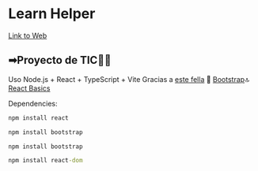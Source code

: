 # Learn Helper

[Link to Web](https://fabiomode2.github.io/fabio_LearnHelper/)

## ➡Proyecto de TIC👨‍🏫 

Uso Node.js + React + TypeScript + Vite
Gracias a [este fella](https://github.com/ErickKS/vite-deploy) 🙏
[Bootstrap](https://getbootstrap.com/docs/4.0/components/buttons/)🔝
[React Basics](https://www.youtube.com/watch?v=SqcY0GlETPk&t=4267s)

Dependencies:

```cmd
npm install react
```
```cmd
npm install bootstrap
```
```cmd
npm install bootstrap
```
```cmd
npm install react-dom
```
